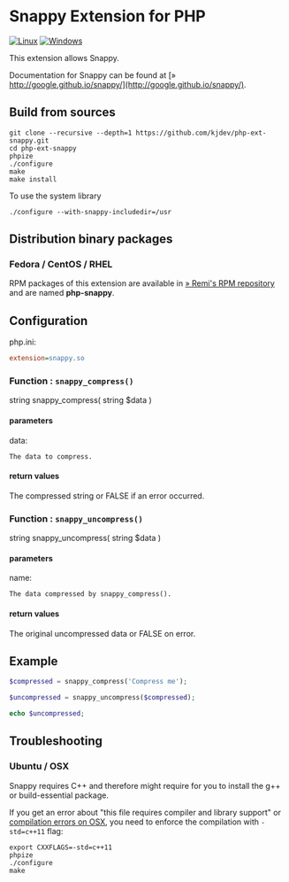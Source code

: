 # Snappy Extension for PHP

[![Linux](https://github.com/kjdev/php-ext-snappy/actions/workflows/linux.yaml/badge.svg?branch=master)](https://github.com/kjdev/php-ext-snappy/actions/workflows/linux.yaml)
[![Windows](https://github.com/kjdev/php-ext-snappy/actions/workflows/windows.yaml/badge.svg?branch=master)](https://github.com/kjdev/php-ext-snappy/actions/workflows/windows.yaml)

This extension allows Snappy.

Documentation for Snappy can be found at
[» http://google.github.io/snappy/](http://google.github.io/snappy/).

## Build from sources

```shell
git clone --recursive --depth=1 https://github.com/kjdev/php-ext-snappy.git
cd php-ext-snappy
phpize
./configure
make
make install
```

To use the system library

```shell
./configure --with-snappy-includedir=/usr
```

## Distribution binary packages

### Fedora / CentOS / RHEL

RPM packages of this extension are available in [» Remi's RPM repository](https://rpms.remirepo.net/) and are named **php-snappy**.

## Configuration

php.ini:

```ini
extension=snappy.so
```

### Function : `snappy_compress()`

string snappy_compress( string $data )

#### parameters

data:

    The data to compress.

#### return values

The compressed string or FALSE if an error occurred.

### Function : `snappy_uncompress()`

string snappy_uncompress( string $data )

#### parameters

name:

    The data compressed by snappy_compress(). 

#### return values

The original uncompressed data or FALSE on error.

## Example

```php
$compressed = snappy_compress('Compress me');

$uncompressed = snappy_uncompress($compressed);

echo $uncompressed;
```

## Troubleshooting

### Ubuntu / OSX

Snappy requires C++ and therefore might require for you to install the g++ or build-essential package. 
    
If you get an error about "this file requires compiler and library support" or [compilation errors on OSX](https://github.com/kjdev/php-ext-snappy/issues/19), you need to enforce the compilation with `-std=c++11` flag:

```shell
export CXXFLAGS=-std=c++11
phpize
./configure
make
```
